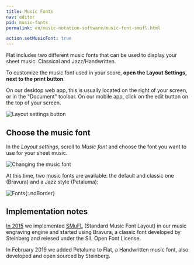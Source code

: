 ```yaml
---
title: Music Fonts
nav: editor
pid: music-fonts
permalink: en/music-notation-software/music-font-smufl.html

action.setMusicFont: true
---
```


Flat includes two different music fonts that can be used to display your sheet music: Classical and Jazz/Handwritten. 

To customize the music font used in your score, **open the Layout Settings, next to the print button**.

On our desktop web app, this is usually located on the right of your screen, or in the "Document" toolbar. On our mobile app, click on the edit button on the top of your screen.

![Layout settings button](/help/assets/img/editor/toolbar-print-layout.png)

## Choose the music font

In the *Layout settings*, scroll to *Music font* and choose the font you want to use for your sheet music.

![Changing the music font](/help/assets/img/editor/music-font.gif)

At this time, two music fonts are available: the default and classic one (Bravura) and a Jazz style (Petaluma):

![Fonts](/help/assets/img/editor/music-font-intro.png){:.noBorder}

## Implementation notes

[In 2015](https://blog.flat.io/smufl-and-new-music-font-on-flat/) we implemented [SMuFL](https://www.smufl.org/) (Standard Music Font Layout) in our music engraving engine and started using Bravura, a classic font developed by Steinberg and relesed under the SIL Open Font License.

In February 2019 we added Petaluma to Flat, a Handwritten music font, also developed and open sourced by Steinberg.
